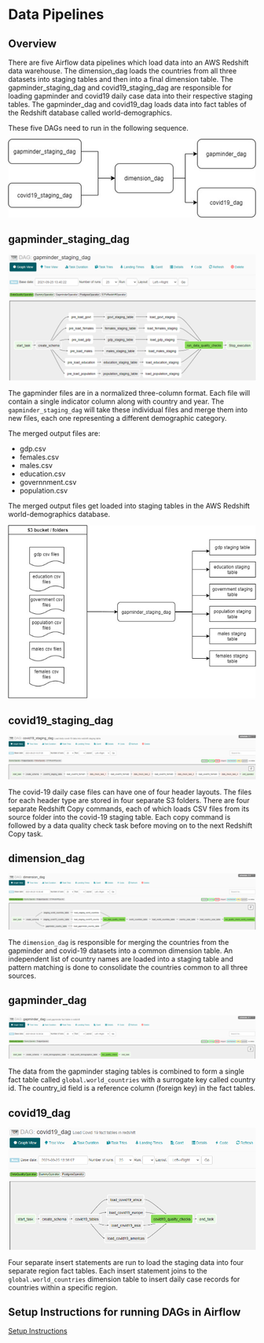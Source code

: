 # Data Pipelines

## Overview
There are five Airflow data pipelines which load data into an AWS Redshift data warehouse. The dimension_dag loads the countries from all three datasets into staging tables and then into a final dimension table.  The gapminder_staging_dag and covid19_staging_dag are responsible for loading gapminder and covid19 daily case data into their respective staging tables.  The gapminder_dag and covid19_dag loads data into fact tables of the Redshift database called world-demographics.

These five DAGs need to run in the following sequence.


![](images/Airflow%20DAGs.jpg)

## gapminder_staging_dag
![](images/gapminder_staging_dag.png)

The gapminder files are in a normalized three-column format. Each file will contain a single indicator column along with country and year. The `gapminder_staging_dag` will take these individual files and merge them into new files, each one representing a different demographic category.  

The merged output files are:

* gdp.csv
* females.csv
* males.csv
* education.csv
* governnment.csv
* population.csv

The merged output files get loaded into staging tables in the AWS Redshift world-demographics database.

![](images/Airflow%20DAGs-Page-2.jpg)

## covid19_staging_dag
![](images/covid19_staging_dag.png)

The covid-19 daily case files can have one of four header layouts. The files for each header
type are stored in four separate S3 folders. There are four separate Redshift Copy commands, each of which loads CSV files from its source folder into the covid-19 staging table.  Each copy command is followed by a data quality check task before moving on to the next Redshift Copy task.

## dimension_dag
![](images/dimension_dag.png)

The `dimension_dag` is responsible for merging the countries from the gapminder and covid-19 datasets into a common dimension table.  An independent list of country names are loaded into a staging table and pattern matching is done to consolidate the countries common to all three sources.

## gapminder_dag
![](images/gapminder_dag.png)

The data from the gapminder staging tables is combined to form a single fact table called `global.world_countries` with a surrogate key called country id.  The country_id field is a reference column (foreign key) in the fact tables.

## covid19_dag
![](images/covid19_dag.png)

Four separate insert statements are run to load the staging data into four separate region fact tables. Each insert statement joins to the `global.world_countries` dimension table to insert daily case records for countries within a specific region.

## Setup Instructions for running DAGs in Airflow
<a href="Setup%20Instructions.md" target="_blank">Setup Instructions</a>



